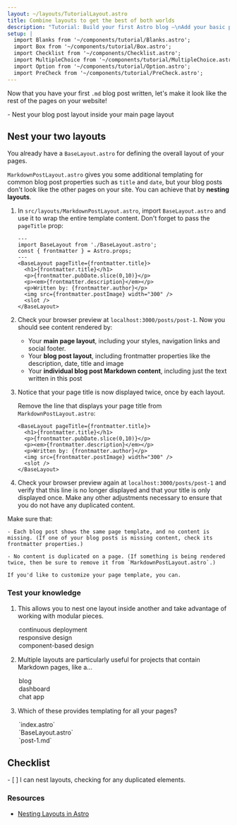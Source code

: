 ```yaml
---
layout: ~/layouts/TutorialLayout.astro
title: Combine layouts to get the best of both worlds
description: "Tutorial: Build your first Astro blog —\nAdd your basic page layout to the layout that formats your blog posts"
setup: |
  import Blanks from '~/components/tutorial/Blanks.astro';
  import Box from '~/components/tutorial/Box.astro';
  import Checklist from '~/components/Checklist.astro';
  import MultipleChoice from '~/components/tutorial/MultipleChoice.astro';
  import Option from '~/components/tutorial/Option.astro';
  import PreCheck from '~/components/tutorial/PreCheck.astro';
---
```


Now that you have your first `.md` blog post written, let's make it look like the rest of the pages on your website!

<PreCheck>
  - Nest your blog post layout inside your main page layout
</PreCheck>

## Nest your two layouts

You already have a `BaseLayout.astro` for defining the overall layout of your pages. 

`MarkdownPostLayout.astro` gives you some additional templating for common blog post properties such as `title` and `date`, but your blog posts don't look like the other pages on your site. You can achieve that by **nesting layouts**.


1. In `src/layouts/MarkdownPostLayout.astro`, import `BaseLayout.astro` and use it to wrap the entire template content. Don't forget to pass the `pageTitle` prop:

    ```astro title="src/layouts/MarkdownPostLayout.astro" ins={2,5,12}
    ---
    import BaseLayout from './BaseLayout.astro';
    const { frontmatter } = Astro.props;
    ---
    <BaseLayout pageTitle={frontmatter.title}>
      <h1>{frontmatter.title}</h1>
      <p>{frontmatter.pubDate.slice(0,10)}</p>
      <p><em>{frontmatter.description}</em></p>
      <p>Written by: {frontmatter.author}</p>
      <img src={frontmatter.postImage} width="300" />
      <slot />
    </BaseLayout>
    ```

2. Check your browser preview at `localhost:3000/posts/post-1`. Now you should see content rendered by:

    - Your **main page layout**, including your styles, navigation links and social footer.
    - Your **blog post layout**, including frontmatter properties like the description, date, title and image
    - Your **individual blog post Markdown content**, including just the text written in this post

3. Notice that your page title is now displayed twice, once by each layout.

    Remove the line that displays your page title from `MarkdownPostLayout.astro`:

    ```astro title="src/layouts/MarkdownPostLayout.astro" del={2}
    <BaseLayout pageTitle={frontmatter.title}>
      <h1>{frontmatter.title}</h1>
      <p>{frontmatter.pubDate.slice(0,10)}</p>
      <p><em>{frontmatter.description}</em></p>
      <p>Written by: {frontmatter.author}</p>
      <img src={frontmatter.postImage} width="300" />
      <slot />
    </BaseLayout>
    ```

5. Check your browser preview again at `localhost:3000/posts/post-1` and verify that this line is no longer displayed and that your title is only displayed once. Make any other adjustments necessary to ensure that you do not have any duplicated content.


  Make sure that:

    - Each blog post shows the same page template, and no content is missing. (If one of your blog posts is missing content, check its frontmatter properties.)

    - No content is duplicated on a page. (If something is being rendered twice, then be sure to remove it from `MarkdownPostLayout.astro`.)

    If you'd like to customize your page template, you can.




<Box icon="question-mark">

### Test your knowledge

1. This allows you to nest one layout inside another and take advantage of working with modular pieces.

    <MultipleChoice>
      <Option>
        continuous deployment
      </Option>
      <Option>
        responsive design
      </Option>
      <Option isCorrect>
        component-based design
      </Option>
    </MultipleChoice>

2. Multiple layouts are particularly useful for projects that contain Markdown pages, like a...

    <MultipleChoice>
      <Option isCorrect>
        blog
      </Option>
      <Option>
        dashboard
      </Option>
      <Option>
        chat app
      </Option>
    </MultipleChoice>

3. Which of these provides templating for all your pages?

    <MultipleChoice>
      <Option>
        `index.astro`
      </Option>
      <Option isCorrect>
        `BaseLayout.astro`
      </Option>
      <Option>
        `post-1.md`
      </Option>
    </MultipleChoice>
</Box>

<Box icon="check-list">

## Checklist

<Checklist>
- [ ] I can nest layouts, checking for any duplicated elements.
</Checklist>
</Box>

### Resources

- [Nesting Layouts in Astro](/en/core-concepts/layouts/#nesting-layouts)
